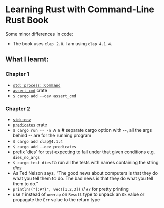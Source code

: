 # Learning Rust with Command-Line Rust Book

Some minor differences in code:
- The book uses `clap 2.8`. I am using `clap 4.1.4`.

## What I learnt:
### Chapter 1
- [`std::process::Command`](https://doc.rust-lang.org/std/process/struct.Command.html)
- [`assert_cmd`](https://docs.rs/assert_cmd/latest/assert_cmd/#) crate 
- `$ cargo add --dev assert_cmd`

### Chapter 2
- [`std::env`](https://doc.rust-lang.org/std/env/index.html)
- [`predicates`](https://docs.rs/predicates/latest/predicates/) crate
- `$ cargo run -- -n A B` # separate cargo option with --, all the args behind -- are for the running program
- `$ cargo add clap@4.1.4`
- `$ cargo add --dev predicates`
- prefix 'dies' for test expecting to fail under that given conditions e.g. `dies_no_args`
- `$ cargo test dies`  to run all the tests with names containing the string _dies_
- As Ted Nelson says, “The good news about computers is that they do what you tell them to do. The bad news is that they do what you tell them to do.”
- `println!("{:#?}", vec![1,2,3])` // `#?` for pretty printing
- use `?` instead of `unwrap` on `Result` type to unpack an `Ok` value or propagate the `Err` value to the return type
